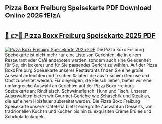 ## Pizza Boxx Freiburg Speisekarte PDF Download Online 2025 fElzA

# <h2><a href="http://gc97eoo.nevu.top/?p=Pizza+Boxx+Freiburg+Speisekarte">🔗 👉🔴 Pizza Boxx Freiburg Speisekarte 2025 PDF</a></h2>

[![Pizza Boxx Freiburg Speisekarte 2025 PDF](https://i.imgur.com/dBaPXMq.png)](http://gc97eoo.nevu.top/?p=Pizza+Boxx+Freiburg+Speisekarte)
Die Pizza Boxx Freiburg Speisekarte ist nicht mehr nur eine Liste von Gerichten, die in einem Restaurant oder Café angeboten werden, sondern auch eine Gelegenheit für Sie, ein leckeres und für Sie passendes Gericht zu wählen. Auf der Pizza Boxx Freiburg Speisekarte unseres Restaurants finden Sie eine große Auswahl an leichten und frischen Salaten, die aus frischem Gemüse und Obst zubereitet werden. Für diejenigen, die Fleisch lieben, bieten wir eine umfangreiche Auswahl an Gerichten auf der Pizza Boxx Freiburg Speisekarte an: Rindfleisch, Schweinefleisch, Huhn und Fisch. Unseren Auserwählten bieten wir Gourmet-Gerichte wie Schaschlik und Steak an, die auf einem Holzfeuer zubereitet werden. Die Pizza Boxx Freiburg Speisekarte unserer Cafeteria bietet eine große Auswahl an Desserts, von traditionellen Kuchen und Kuchen bis hin zu exquisiten Crème Brûlée und Schokoladenkugeln.
